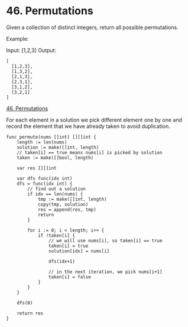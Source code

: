 # 46. Permutations

Given a collection of distinct integers, return all possible permutations.

Example:

Input: [1,2,3]
Output:
```
[
  [1,2,3],
  [1,3,2],
  [2,1,3],
  [2,3,1],
  [3,1,2],
  [3,2,1]
]
```
[46. Permutations](https://leetcode.com/problems/permutations/)

For each element in a solution we pick different element one by one and record the element that we have already taken to avoid duplication.

```golang
func permute(nums []int) [][]int {
    length := len(nums)
    solution := make([]int, length)
    // taken[i] == true means nums[i] is picked by solution
    taken := make([]bool, length)

    var res [][]int
    
    var dfs func(idx int)
    dfs = func(idx int) {
        // find out a solution
        if idx == len(nums) {
            tmp := make([]int, length)
            copy(tmp, solution)
            res = append(res, tmp)
            return
        }

        for i := 0; i < length; i++ {
            if !taken[i] {
                // we will use nums[i], so taken[i] == true
                taken[i] = true
                solution[idx] = nums[i]

                dfs(idx+1)

                // in the next iteration, we pick nums[i+1]
                taken[i] = false
            }
        }
    }

    dfs(0)

    return res
}
```